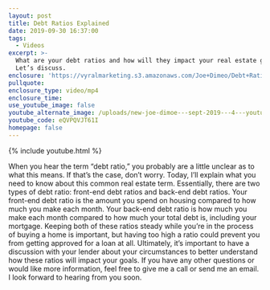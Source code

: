 ```yaml
---
layout: post
title: Debt Ratios Explained
date: 2019-09-30 16:37:00
tags:
  - Videos
excerpt: >-
  What are your debt ratios and how will they impact your real estate goals?
  Let’s discuss.
enclosure: 'https://vyralmarketing.s3.amazonaws.com/Joe+Dimeo/Debt+Ratios+Explained.mp4'
pullquote:
enclosure_type: video/mp4
enclosure_time:
use_youtube_image: false
youtube_alternate_image: /uploads/new-joe-dimoe---sept-2019---4---youtube.jpg
youtube_code: eQVPQVJT61I
homepage: false
---
```


{% include youtube.html %}

When you hear the term “debt ratio,” you probably are a little unclear as to what this means. If that’s the case, don’t worry. Today, I’ll explain what you need to know about this common real estate term. Essentially, there are two types of debt ratio: front-end debt ratios and back-end debt ratios. Your front-end debt ratio is the amount you spend on housing compared to how much you make each month. Your back-end debt ratio is how much you make each month compared to how much your total debt is, including your mortgage. Keeping both of these ratios steady while you’re in the process of buying a home is important, but having too high a ratio could prevent you from getting approved for a loan at all. Ultimately, it’s important to have a discussion with your lender about your circumstances to better understand how these ratios will impact your goals. If you have any other questions or would like more information, feel free to give me a call or send me an email. I look forward to hearing from you soon.

